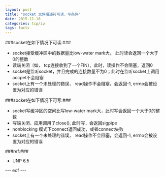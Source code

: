 ```yaml
---
layout: post
title: "socket 文件描述符可读，写条件"
date: 2015-11-18
categories: tcp/ip
tags: facts
---
```


###socket在如下情况下可读:###

* socket接受缓冲区中的数据量比low-water mark大， 此时读会返回一个大于0的整数
* 读端关闭（如， tcp连接收到了一个FIN），此时，读操作不会阻塞，返回0
* socket是监听socket，并且完成的连接数量不为0；此时在监听socket上调用accpet不会阻塞
* socket上有一个未处理的错误， read操作不会阻塞，会返回-1, errno会被设置为对应的错误

###socket在如下情况下可写:###

* socket写缓冲区的空间比写low-water mark大，此时写会返回一个大于0的整数
* 写端关闭，应用调用了close(), 此时写，会返回sigpipe
* nonblocking 模式下connect返回成功，或者connect失败
* socket上有一个未处理的错误， read操作不会阻塞，会返回-1, errno会被设置为对应的错误

###ref:###

* UNP 6.5 

--- eof ---
